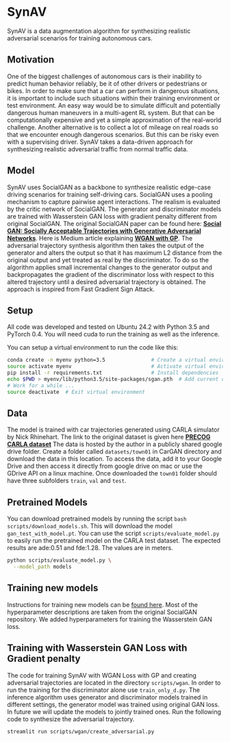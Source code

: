 # SynAV
SynAV is a data augmentation algorithm for synthesizing realistic adversarial scenarios for training autonomous cars.

## Motivation
One of the biggest challenges of autonomous cars is their inability to predict human behavior reliably, be it of other drivers or pedestrians or bikes. In order to make sure that a car can perform in dangerous situations, it is important to include such situations within their training environment or test environment. An easy way would be to simulate difficult and potentially dangerous human maneuvers in a multi-agent RL system. But that can be computationally expensive and yet a simple approximation of the real-world challenge. Another alternative is to collect a lot of mileage on real roads so that we encounter enough dangerous scenarios. But this can be risky even with a supervising driver. SynAV takes a data-driven approach for synthesizing realistic adversarial traffic from normal traffic data. 

## Model

SynAV uses SocialGAN as a backbone to synthesize realistic edge-case driving scenarios for training self-driving cars. SocialGAN uses a pooling mechanism to capture pairwise agent interactions. The realism is evaluated by the critic network of SocialGAN. The generator and discriminator models are trained with Wasserstein GAN loss with gradient penalty different from original SocialGAN. The original SocialGAN paper can be found here:  **<a href="https://arxiv.org/abs/1803.10892">Social GAN: Socially Acceptable Trajectories with Generative Adversarial Networks</a>**. Here is Medium article explaining **<a href="https://medium.com/@jonathan_hui/gan-wasserstein-gan-wgan-gp-6a1a2aa1b490">WGAN with GP</a>**. The adversarial trajectory synthesis algorithm then takes the output of the generator and alters the output so that it has maximum L2 distance from the original output and yet treated as real by the discriminator. To do so the algorithm applies small incremental changes to the generator output and backpropagates the gradient of the discriminator loss with respect to this altered trajectory until a desired adversarial trajectory is obtained. The approach is inspired from Fast Gradient Sign Attack.  

## Setup
All code was developed and tested on Ubuntu 24.2 with Python 3.5 and PyTorch 0.4. You will need cuda to run the training as well as the inference.

You can setup a virtual environment to run the code like this:

```bash
conda create -n myenv python=3.5               # Create a virtual environment
source activate myenv                          # Activate virtual environment
pip install -r requirements.txt                # Install dependencies
echo $PWD > myenv/lib/python3.5/site-packages/sgan.pth  # Add current directory to python path
# Work for a while ...
source deactivate  # Exit virtual environment
```
## Data
The model is trained with car trajectories generated using CARLA simulator by Nick Rhinehart. The link to the original dataset is given here  **<a href="https://sites.google.com/view/precog">PRECOG CARLA dataset</a>**
The data is hosted by the author in a publicly shared google drive folder. Create a folder called `datasets/town01` in CarGAN directory and download the data in this location. To access the data, add it to your Google Drive and then access it directly from google drive on mac or use the GDrive API on a linux machine. Once downloaded the `town01` folder should have three subfolders `train`, `val` and `test`.

## Pretrained Models
You can download pretrained models by running the script `bash scripts/download_models.sh`. This will download the model `gan_test_with_model.pt`. You can use the script `scripts/evaluate_model.py` to easily run the pretrained model on the CARLA test dataset. The expected results are ade:0.51 and fde:1.28. The values are in meters.

```bash
python scripts/evaluate_model.py \
  --model_path models
```

## Training new models
Instructions for training new models can be [found here](TRAINING.md). Most of the hyperparameter descriptions are taken from the original SocialGAN repository. We added hyperparameters for training the Wasserstein GAN loss.

## Training with Wasserstein GAN Loss with Gradient penalty
The code for training SynAV with WGAN Loss with GP and creating adversarial trajectories are located in the directory `scripts/wgan`. In order to run the training for the discriminator alone use `train_only_d.py`. The inference algorithm uses generator and discriminator models trained in different settings, the generator model was trained using original GAN loss. In future we will update the models to jointly trained ones. Run the following code to synthesize the adversarial trajectory.

```bash
streamlit run scripts/wgan/create_adversarial.py
```
